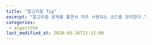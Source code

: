 ```yaml
---
title: "알고리즘 Tip"
excerpt: "알고리즘 문제를 풀면서 자주 사용되는 코드를 정리한다."
categories:
 - algorithm
last_modified_at: 2020-03-16T12:12:00
---
```



